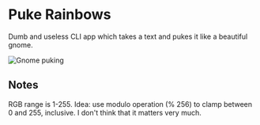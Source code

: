 # Puke Rainbows
Dumb and useless CLI app which takes a text and pukes it like a beautiful gnome.

![Gnome puking](https://media.tenor.com/IAR8RQwY3UoAAAAM/vomit-gnome.gif)

## Notes
RGB range is 1-255. Idea: use modulo operation (% 256) to clamp between 0 and 255, inclusive.
I don't think that it matters very much.
